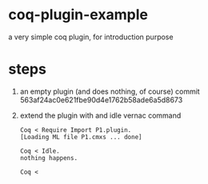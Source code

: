 # coq-plugin-example
a very simple coq plugin, for introduction purpose

# steps

1. an empty plugin (and does nothing, of course) commit 563af24ac0e621fbe90d4e1762b58ade6a5d8673
2. extend the plugin with and idle vernac command

    ```coq
    Coq < Require Import P1.plugin.
    [Loading ML file P1.cmxs ... done]

    Coq < Idle.
    nothing happens.

    Coq <
    ```
